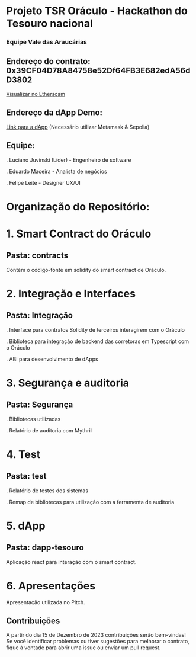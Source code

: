 # Projeto TSR Oráculo - Hackathon do Tesouro nacional

### Equipe Vale das Araucárias

## Endereço do contrato: 0x39CF04D78A84758e52Df64FB3E682edA56dD3802
[Visualizar no Etherscam](https://sepolia.etherscan.io/address/0x39CF04D78A84758e52Df64FB3E682edA56dD3802)

## Endereço da dApp Demo: 
[Link para a dApp](https://alt500.com) 
(Necessário utilizar Metamask & Sepolia)


## Equipe:
. Luciano Juvinski (Líder) - Engenheiro de software

. Eduardo Maceira - Analista de negócios 

. Felipe Leite - Designer UX/UI


# Organização do Repositório:

# 1. Smart Contract do Oráculo 

## Pasta: contracts

Contém o código-fonte em solidity do smart contract de Oráculo.


# 2. Integração e Interfaces

## Pasta: Integração 

. Interface para contratos Solidity de terceiros interagirem com o Oráculo

. Biblioteca para integração de backend das corretoras em Typescript com o Oráculo

. ABI para desenvolvimento de dApps

# 3. Segurança e auditoria
## Pasta: Segurança

. Bibliotecas utilizadas

. Relatório de auditoria com Mythril

# 4. Test

## Pasta: test

. Relatório de testes dos sistemas

. Remap de bibliotecas para utilização com a ferramenta de auditoria

# 5. dApp

## Pasta: dapp-tesouro

Aplicação react para interação com o smart contract.

# 6. Apresentações

Apresentação utilizada no Pitch.


## Contribuições
A partir do dia 15 de Dezembro de 2023 contribuições serão bem-vindas! Se você identificar problemas ou tiver sugestões para melhorar o contrato, fique à vontade para abrir uma issue ou enviar um pull request.
